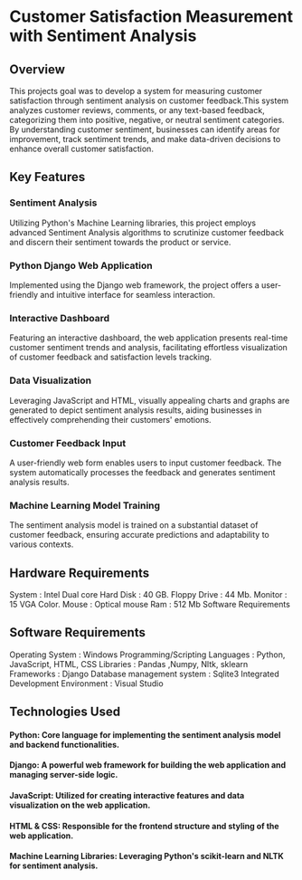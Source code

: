 # Customer Satisfaction Measurement with Sentiment Analysis
## Overview 
This projects goal was to develop a system for measuring customer satisfaction through sentiment analysis on customer feedback.This system analyzes customer reviews, comments, or any text-based feedback, categorizing them into positive, negative, or neutral sentiment categories.  By understanding customer sentiment, businesses can identify areas for improvement, track sentiment trends, and make data-driven decisions to enhance overall customer satisfaction.

## Key Features
### Sentiment Analysis
Utilizing Python's Machine Learning libraries, this project employs advanced Sentiment Analysis algorithms to scrutinize customer feedback and discern their sentiment towards the product or service.
### Python Django Web Application
Implemented using the Django web framework, the project offers a user-friendly and intuitive interface for seamless interaction.
### Interactive Dashboard
Featuring an interactive dashboard, the web application presents real-time customer sentiment trends and analysis, facilitating effortless visualization of customer feedback and satisfaction levels tracking.
### Data Visualization
Leveraging JavaScript and HTML, visually appealing charts and graphs are generated to depict sentiment analysis results, aiding businesses in effectively comprehending their customers' emotions.
### Customer Feedback Input
A user-friendly web form enables users to input customer feedback. The system automatically processes the feedback and generates sentiment analysis results.
### Machine Learning Model Training
The sentiment analysis model is trained on a substantial dataset of customer feedback, ensuring accurate predictions and adaptability to various contexts.

## Hardware Requirements
System	:	Intel Dual core
Hard Disk	:	40 GB.
Floppy Drive	:	44 Mb.
Monitor	:	15 VGA Color.
Mouse	:	Optical mouse
Ram	:	512 Mb
Software Requirements

## Software Requirements
Operating System  :  Windows 
Programming/Scripting Languages  :  Python, JavaScript, HTML, CSS
Libraries : Pandas ,Numpy, Nltk, sklearn
Frameworks  :  Django
Database management system :  Sqlite3
Integrated Development Environment :  Visual Studio


## Technologies Used
#### Python: Core language for implementing the sentiment analysis model and backend functionalities.
#### Django: A powerful web framework for building the web application and managing server-side logic.
#### JavaScript: Utilized for creating interactive features and data visualization on the web application.
#### HTML & CSS: Responsible for the frontend structure and styling of the web application.
#### Machine Learning Libraries: Leveraging Python's scikit-learn and NLTK for sentiment analysis.

